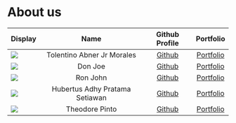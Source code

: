 # About us

Display | Name | Github Profile | Portfolio 
--------|:----:|:--------------:|:---------:
![](https://via.placeholder.com/100.png?text=Photo) | Tolentino Abner Jr Morales| [Github](https://github.com/abnermtj) | [Portfolio](docs/team/abner.md)
![](https://via.placeholder.com/100.png?text=Photo) | Don Joe | [Github](https://github.com/) | [Portfolio](docs/team/johndoe.md)
![](https://via.placeholder.com/100.png?text=Photo) | Ron John | [Github](https://github.com/) | [Portfolio](docs/team/johndoe.md)
![](https://avatars1.githubusercontent.com/u/54772103?s=460&u=aaf323e6171a155d2080ea54e18a429e81d8bb55&v=4) | Hubertus Adhy Pratama Setiawan | [Github](https://github.com/adhy-p) | [Portfolio](docs/team/adhy-p.md)
![](https://via.placeholder.com/100.png?text=Photo) | Theodore Pinto | [Github](https://github.com/theopin) | [Portfolio](docs/team/theopin.md)
